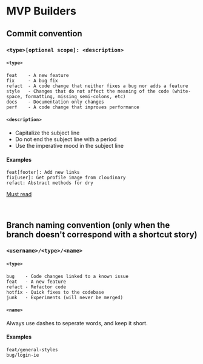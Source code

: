 # MVP Builders

## Commit convention
### `<type>[optional scope]: <description>`

#### `<type>`
```
feat    - A new feature
fix     - A bug fix
refact  - A code change that neither fixes a bug nor adds a feature
style   - Changes that do not affect the meaning of the code (white-space, formatting, missing semi-colons, etc)
docs    - Documentation only changes
perf    - A code change that improves performance
```

#### `<description>`
- Capitalize the subject line
- Do not end the subject line with a period
- Use the imperative mood in the subject line

#### Examples
```
feat[footer]: Add new links
fix[user]: Get profile image from cloudinary
refact: Abstract methods for dry
```

[Must read](https://chris.beams.io/posts/git-commit/#seven-rules)

&nbsp;
## Branch naming convention (only when the branch doesn't correspond with a shortcut story)
### `<username>/<type>/<name>`

#### `<type>`
```
bug    - Code changes linked to a known issue
feat   - A new feature
refact - Refactor code
hotfix - Quick fixes to the codebase
junk   - Experiments (will never be merged)
```

#### `<name>`
Always use dashes to seperate words, and keep it short.

#### Examples
```
feat/general-styles
bug/login-ie
```